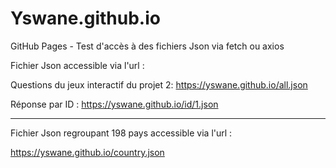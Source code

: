 # Yswane.github.io

GitHub Pages  - Test d'accès à des fichiers Json via fetch ou axios


Fichier Json accessible via l'url : 

Questions du jeux interactif du projet 2: 
https://yswane.github.io/all.json

Réponse par ID :
https://yswane.github.io/id/1.json


*****************************************************

Fichier Json regroupant 198 pays accessible via l'url :

https://yswane.github.io/country.json

